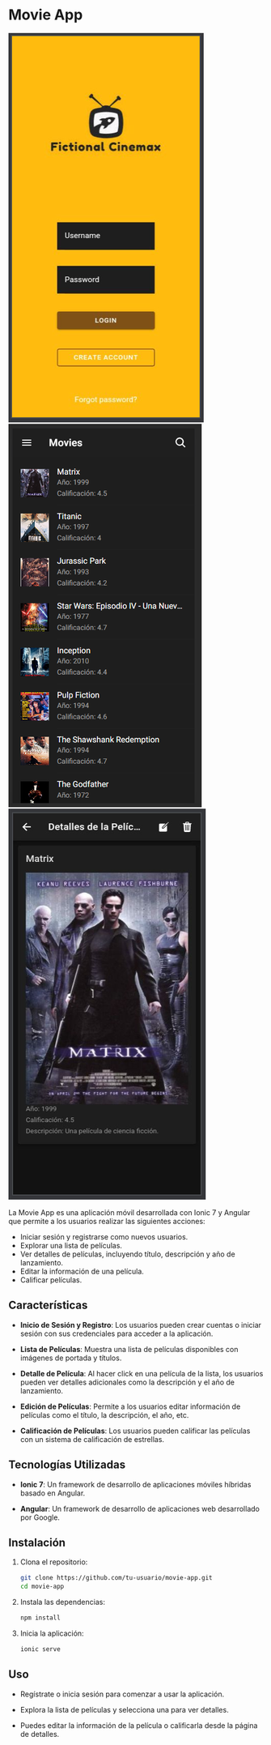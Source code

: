 # Movie App

![Movie App Screenshot](/app-movies/src/assets/screen-app2.PNG)
![Movie App Screenshot](/app-movies/src/assets/screen-app.PNG)
![Movie App Screenshot](/app-movies/src/assets/screen-app3.PNG)

La Movie App es una aplicación móvil desarrollada con Ionic 7 y Angular que permite a los usuarios realizar las siguientes acciones:

- Iniciar sesión y registrarse como nuevos usuarios.
- Explorar una lista de películas.
- Ver detalles de películas, incluyendo título, descripción y año de lanzamiento.
- Editar la información de una película.
- Calificar películas.

## Características

- **Inicio de Sesión y Registro**: Los usuarios pueden crear cuentas o iniciar sesión con sus credenciales para acceder a la aplicación.

- **Lista de Películas**: Muestra una lista de películas disponibles con imágenes de portada y títulos.

- **Detalle de Película**: Al hacer click en una película de la lista, los usuarios pueden ver detalles adicionales como la descripción y el año de lanzamiento.

- **Edición de Películas**: Permite a los usuarios editar información de películas como el título, la descripción, el año, etc.

- **Calificación de Películas**: Los usuarios pueden calificar las películas con un sistema de calificación de estrellas.

## Tecnologías Utilizadas

- **Ionic 7**: Un framework de desarrollo de aplicaciones móviles híbridas basado en Angular.

- **Angular**: Un framework de desarrollo de aplicaciones web desarrollado por Google.

## Instalación

1. Clona el repositorio:

   ```bash
   git clone https://github.com/tu-usuario/movie-app.git
   cd movie-app

   ```

2. Instala las dependencias:

   ```bash
   npm install

   ```

3. Inicia la aplicación:
   ```bash
   ionic serve
   ```

## Uso

- Regístrate o inicia sesión para comenzar a usar la aplicación.

- Explora la lista de películas y selecciona una para ver detalles.

- Puedes editar la información de la película o calificarla desde la página de detalles.
